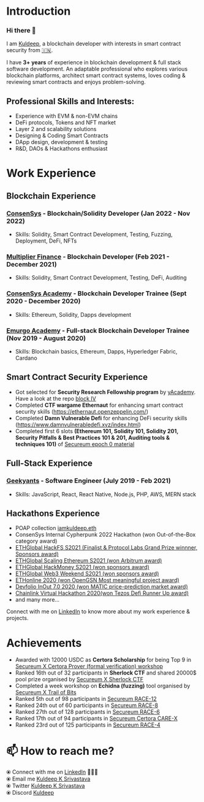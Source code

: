 # Introduction

### Hi there 👋

I am [Kuldeep](https://www.linkedin.com/in/kuldeep-k-srivastava-b27806138/), a blockchain developer with interests in smart contract security from [🇮🇳](https://en.wikipedia.org/wiki/India).

<!-- ![Kuldeeps's github stats](https://github-readme-stats.vercel.app/api?username=kuldeep23907&hide=prs&show_icons=true&theme=onedark) -->

I have **3+ years** of experience in blockchain development & full stack software development. An adaptable professional who explores various blockchain platforms, architect smart contract systems, loves coding & reviewing smart contracts and enjoys problem-solving. 

## Professional Skills and Interests:
* Experience with EVM & non-EVM chains
* DeFi protocols, Tokens and NFT market 
* Layer 2 and scalability solutions
* Designing & Coding Smart Contracts 
* DApp design, development & testing 
* R&D, DAOs & Hackathons enthusiast

# Work Experience

## Blockchain Experience

### [ConsenSys](https://github.com/ConsenSys) - Blockchain/Solidity Developer (Jan 2022 - Nov 2022)
* Skills: Solidity, Smart Contract Development, Testing, Fuzzing, Deployment, DeFi, NFTs
### [Multiplier Finance](https://twitter.com/MultiplierMXX) - Blockchain Developer (Feb 2021 - December 2021)
* Skills: Solidity, Smart Contract Development, Testing, DeFi, Auditing
### [ConsenSys Academy](https://consensys.net/academy/) - Blockchain Developer Trainee (Sept 2020 - December 2020)
* Skills: Ethereum, Solidity, Dapps development
### [Emurgo Academy](https://education.emurgo.io/) - Full-stack Blockchain Developer Trainee (Nov 2019 - August 2020)
* Skills: Blockchain basics, Ethereum, Dapps, Hyperledger Fabric, Cardano

## Smart Contract Security Experience
* Got selected for **Security Research Fellowship program** by [yAcademy](https://twitter.com/yAcademyDAO). Have a look at the repo [block IV](https://github.com/Yacademy-block-4) 
* Completed **CTF wargame Ethernaut** for enhancing smart contract security skills (https://ethernaut.openzeppelin.com/)
* Completed **Damn Vulnerable Defi** for enhancing DeFi security skills (https://www.damnvulnerabledefi.xyz/index.html)
* Completed first 6 slots **(Ethereum 101, Solidity 101, Solidity 201, Security Pitfalls & Best Practices 101 & 201, Auditing tools & techniques 101)** of [Secureum epoch 0 material](https://github.com/x676f64/secureum-mind_map)

## Full-Stack Experience
### [Geekyants](https://www.geekyants.com/) - Software Engineer (July 2019 - Feb 2021)
* Skills: JavaScript, React, React Native, Node.js, PHP, AWS, MERN stack

## Hackathons Experience
* POAP collection [iamkuldeep.eth](https://app.poap.xyz/scan/iamkuldeep.eth)
* ConsenSys Internal Cypherpunk 2022 Hackathon (won Out-of-the-Box category award)
* [ETHGlobal HackFS S2021 (Finalist & Protocol Labs Grand Prize winnner, Sponsors award)](https://showcase.ethglobal.co/hackfs2021/cryptoshooters)
* [ETHGlobal Scaling Ethereum S2021 (won Arbitrum award)](https://showcase.ethglobal.co/scaling/farmtopia)
* [ETHGlobal HackMoney S2021 (won sponsors award)](https://showcase.ethglobal.co/hackmoney2021/fun-dpool)
* [ETHGlobal Web3 Weekend S2021 (won sponsors award)](https://showcase.ethglobal.co/web3weekend/one-momint)
* [ETHonline 2020 (won OpenGSN Most meaningful project award)](https://hack.ethglobal.co/showcase/machu-picchu-recM0wStoyOcitI1A)
* [Devfolio InOut 7.0 2020 (won MATIC price-prediction market award)](https://devfolio.co/projects/price-prediction-market)
* [Chainlink Virtual Hackathon 2020(won Tezos Defi Runner Up award)](https://devpost.com/software/bifrost-baking-token)
* and many more...

Connect with me on [LinkedIn](https://www.linkedin.com/in/kuldeep-k-srivastava-b27806138/) to know more about my work experience & projects.

<!-- # Smart Contract Security -->

# Achievements

* Awarded with 12000 USDC as **Certora Scholarship** for being Top 9 in [Secureum X Certora Prover (formal verification) workshop](https://discord.com/channels/814328279468474419/927065287172427798/963042285363290112)
* Ranked 16th out of 32 participants in **Sherlock CTF** and shared 20000$ pool prize organised by [Secureum X Sherlock CTF](https://discord.com/channels/814328279468474419/927065287172427798/948437423732437002)
* Completed a week workshop on **Echidna (fuzzing)** tool organised by [Secureum X Trail of Bits](https://discord.com/channels/814328279468474419/927065287172427798/975221344885145620)
* Ranked 5th out of 98 participants in [Secureum RACE-12](https://discord.com/channels/814328279468474419/927065287172427798/1049907696603774986) 
* Ranked 24th out of 60 participants in [Secureum RACE-8](https://discord.com/channels/814328279468474419/927065287172427798/1004355015646916709)
* Ranked 27th out of 128 participants in [Secureum RACE-6](https://discord.com/channels/814328279468474419/927065287172427798/976454214312140850)
* Ranked 17th out of 94 participants in [Secureum Certora CARE-X](https://discord.com/channels/814328279468474419/927065287172427798/943321125465755728)
* Ranked 23rd out of 125 participants in [Secureum RACE-4](https://discord.com/channels/814328279468474419/927065287172427798/940515560318447688)

<!-- I mostly work on BUIDLING Dapps on blockchain platforms such as **Ethereum, Binance Smart Chain, Polygon**. I have worked on coding Smart Contracts, leveraging Oracles (**chainlink**), deploying & upgrading contracts(**truffle, hardhart**), security libraries(**openzeppelin**) and designing user interface using React with **web3.js/ethers**. I also write unit testing using **mocha(javascript) & solidity**, do security analysis and perform dynamic testing using **MythX**.

I keep participating & won prize in hackathons such as **, ,  , , , , P&G Sponsored hackathon( Finalist here)** and several others. The purpose has been to explore something new in the domain and implement what i know to enhance my blockchain experience. 

I am currently employed as Blockchain Developer and keep working on awesome projects to make ideas into reality. I have worked on back-end, front-end as well as cloud services AWS in these projects.
 -->

<!-- ## Skills

<p float="left">
  <a href="https://ethereum.org/" target="_blank" >
    <img src="https://raw.githubusercontent.com/kuldeep23907/kuldeep23907/master/assets/ethereum.png.png"  height="75" />
  </a>
  <a href="https://solidity.readthedocs.io/en/v0.7.4/" target="_blank" >
    <img src="https://raw.githubusercontent.com/kuldeep23907/kuldeep23907/master/assets/solidity.png"  height="75" /> 
  </a>
  <a href="https://web3js.readthedocs.io/en/v1.3.0/" target="_blank" >
    <img src="https://raw.githubusercontent.com/kuldeep23907/kuldeep23907/master/assets/web3.jpeg"  height="75" />
  </a>
  <a href="https://www.trufflesuite.com/ganache" target="_blank" >
    <img src="https://raw.githubusercontent.com/kuldeep23907/kuldeep23907/master/assets/ganache.png"  height="75" />
  </a>
  <a href="https://www.trufflesuite.com/" target="_blank" >
    <img src="https://raw.githubusercontent.com/kuldeep23907/kuldeep23907/master/assets/truffle.png" width="75" />
  </a>
  <a href="https://remix.ethereum.org/" target="_blank" >
    <img src="https://raw.githubusercontent.com/kuldeep23907/kuldeep23907/master/assets/remix.png"  height="75" />
  </a>
  <a href="https://metamask.io/" target="_blank" >
    <img src="https://raw.githubusercontent.com/kuldeep23907/kuldeep23907/master/assets/metamask.png"  height="75" />
  </a>
  <a href="https://www.hyperledger.org/use/fabric" target="_blank" >
    <img src="https://raw.githubusercontent.com/kuldeep23907/kuldeep23907/master/assets/hlf.png"  height="75" />
  </a>
   <a href="https://www.tezos.com" target="_blank" >
    <img src="https://raw.githubusercontent.com/kuldeep23907/kuldeep23907/master/assets/tezos.png"  height="75" />
  </a>
   <a href="https://www.smartpy.io" target="_blank" >
    <img src="https://raw.githubusercontent.com/kuldeep23907/kuldeep23907/master/assets/smartpy.svg"  height="75" />
  </a>
 </p>
  
### Blockchain Skills
  
 <p float="left">
  <a href="https://chain.link" target="_blank" >
    <img src="https://raw.githubusercontent.com/kuldeep23907/kuldeep23907/master/assets/chainlink.png"  height="75" />
  </a> 
  <a href="https://portis.io" target="_blank" >
    <img src="https://raw.githubusercontent.com/kuldeep23907/kuldeep23907/master/assets/portis.png"  height="75" />
  </a> 
  <a href="https://www.opengsn.org/" target="_blank" >
    <img src="https://raw.githubusercontent.com/kuldeep23907/kuldeep23907/master/assets/gsn.jpg"  height="75" />
  </a> 
  
 </p>
  
### Oracle, Wallet & GSN
  
 <p float="left">
  <a href="https://reactjs.org" target="_blank" >
    <img src="https://raw.githubusercontent.com/kuldeep23907/kuldeep23907/master/assets/react.png" height="75" />&nbsp;&nbsp;
  </a>

   <a href="https://www.w3.org/wiki/The_web_standards_model_-_HTML_CSS_and_JavaScript" target="_blank" >
    <img src="https://raw.githubusercontent.com/kuldeep23907/kuldeep23907/master/assets/javascripthtmlcss.webp" height="75" />
  </a>

   <a href="https://aws.amazon.com/" target="_blank" >
    <img src="https://raw.githubusercontent.com/kuldeep23907/kuldeep23907/master/assets/aws.gif"  height="75" />
  </a>

  <a href="https://www.php.net/" target="_blank" >
    <img src="https://raw.githubusercontent.com/kuldeep23907/kuldeep23907/master/assets/php.svg" height="75" />
  </a>

  <a href="https://golang.org/" target="_blank" >
    <img src="https://raw.githubusercontent.com/kuldeep23907/kuldeep23907/master/assets/golang.gif" height="75" />
  </a>
</p>

### Frontend & Backend Skills -->


# 📫 How to reach me? 

  ⦿ Connect with me on [LinkedIn](https://www.linkedin.com/in/kuldeep-k-srivastava-b27806138/) 👨🏻‍💻 <br>
  ⦿ Email me [Kuldeep K Srivastava](mailto:kuldeepksrivastava1@gmail.com) <br>
  ⦿ Twitter [Kuldeep K Srivastava](https://twitter.com/kd23907) <br>
  ⦿ Discord [Kuldeep](kuldeep#3336) <br>
  

